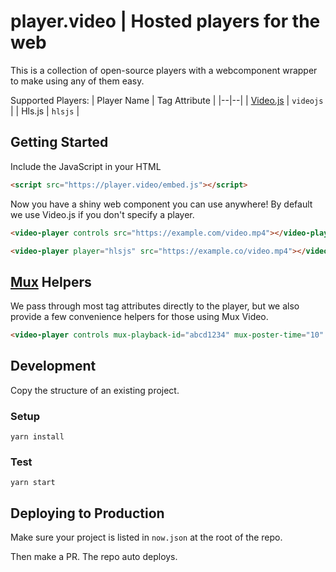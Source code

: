 # player.video | Hosted players for the web

This is a collection of open-source players with a webcomponent wrapper to make using any of them easy.

Supported Players:
| Player Name | Tag Attribute |
|--|--|
| [Video.js](https://videojs.com) | `videojs` |
| Hls.js | `hlsjs` |

## Getting Started

Include the JavaScript in your HTML

```html
<script src="https://player.video/embed.js"></script>
```

Now you have a shiny web component you can use anywhere! By default we use Video.js if you don't specify a player.

```html
<video-player controls src="https://example.com/video.mp4"></video-player>
```

```html
<video-player player="hlsjs" src="https://example.co/video.mp4"></video-player>
```

## [Mux](https://mux.com/video) Helpers

We pass through most tag attributes directly to the player, but we also provide a few convenience helpers for those using Mux Video.

```html
<video-player controls mux-playback-id="abcd1234" mux-poster-time="10" />
```

## Development

Copy the structure of an existing project.

### Setup

```
yarn install
```

### Test

```
yarn start
```

## Deploying to Production

Make sure your project is listed in `now.json` at the root of the repo.

Then make a PR. The repo auto deploys.
